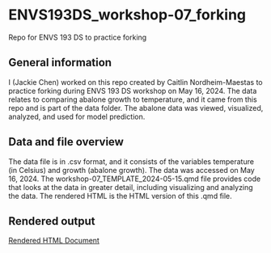 # ENVS193DS_workshop-07_forking
Repo for ENVS 193 DS to practice forking

## General information
I (Jackie Chen) worked on this repo created by Caitlin Nordheim-Maestas to practice forking during ENVS 193 DS workshop on May 16, 2024. The data relates to comparing abalone growth to temperature, and it came from this repo and is part of the data folder. The abalone data was viewed, visualized, analyzed, and used for model prediction.

## Data and file overview
The data file is in .csv format, and it consists of the variables temperature (in Celsius) and growth (abalone growth). The data was accessed on May 16, 2024. The workshop-07_TEMPLATE_2024-05-15.qmd file provides code that looks at the data in greater detail, including visualizing and analyzing the data. The rendered HTML is the HTML version of this .qmd file.

## Rendered output
[Rendered HTML Document](https://jackiechen24.github.io/personal-copy_week-07/code/workshop-07_TEMPLATE_2024-05-15.html)